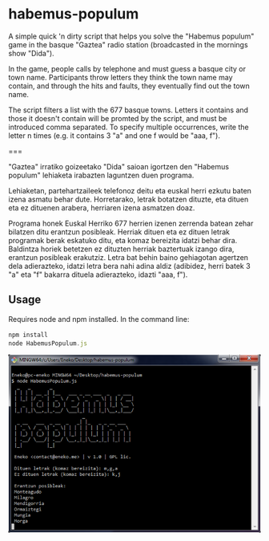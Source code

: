 habemus-populum
===

A simple quick 'n dirty script that helps you solve the "Habemus populum" game in the basque "Gaztea" radio station (broadcasted in the mornings show "Dida").

In the game, people calls by telephone and must guess a basque city or town name. Participants throw letters they think the town name may contain, and through the hits and faults, they eventually find out the town name.

The script filters a list with the 677 basque towns. Letters it contains and those it doesn't contain will be promted by the script, and must be introduced comma separated. To specify multiple occurrences, write the letter n times (e.g. it contains 3 "a" and one f would be "aaa, f").

===

"Gaztea" irratiko goizeetako "Dida" saioan igortzen den "Habemus populum" lehiaketa irabazten laguntzen duen programa.

Lehiaketan, partehartzaileek telefonoz deitu eta euskal herri ezkutu baten izena asmatu behar dute. Horretarako, letrak botatzen dituzte, eta dituen eta ez dituenen arabera, herriaren izena asmatzen doaz.

Programa honek Euskal Herriko 677 herrien izenen zerrenda batean zehar bilatzen ditu erantzun posibleak. Herriak dituen eta ez dituen letrak programak berak eskatuko ditu, eta komaz bereizita idatzi behar dira. Baldintza horiek betetzen ez dituzten herriak baztertuak izango dira, erantzun posibleak erakutziz. Letra bat behin baino gehiagotan agertzen dela adierazteko, idatzi letra bera nahi adina aldiz (adibidez, herri batek 3 "a" eta "f" bakarra dituela adierazteko, idazti "aaa, f").

## Usage

Requires node and npm installed. In the command line:

```javascript
npm install
node HabemusPopulum.js

```

![Usage image](/usage.png?raw=true)